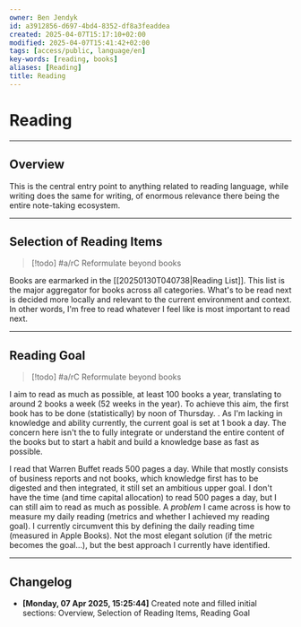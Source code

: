 ```yaml
---
owner: Ben Jendyk
id: a3912856-d697-4bd4-8352-df8a3feaddea
created: 2025-04-07T15:17:10+02:00
modified: 2025-04-07T15:41:42+02:00
tags: [access/public, language/en]
key-words: [reading, books]
aliases: [Reading]
title: Reading
---
```


# Reading

---

## Overview

This is the central entry point to anything related to reading language, while writing does the same for writing, of enormous relevance there being the entire note-taking ecosystem.

---

## Selection of Reading Items

> [!todo]
> #a/rC Reformulate beyond books

Books are earmarked in the [[20250130T040738|Reading List]]. This list is the major aggregator for books across all categories. What's to be read next is decided more locally and relevant to the current environment and context. In other words, I'm free to read whatever I feel like is most important to read next.

---

## Reading Goal

> [!todo]
> #a/rC Reformulate beyond books

I aim to read as much as possible, at least 100 books a year, translating to around 2 books a week (52 weeks in the year). To achieve this aim, the first book has to be done (statistically) by noon of Thursday.
.
As I'm lacking in knowledge and ability currently, the current goal is set at 1 book a day. The concern here isn't the to fully integrate or understand the entire content of the books but to start a habit and build a knowledge base as fast as possible.

I read that Warren Buffet reads 500 pages a day. While that mostly consists of business reports and not books, which knowledge first has to be digested and then integrated, it still set an ambitious upper goal. I don't have the time (and time capital allocation) to read 500 pages a day, but I can still aim to read as much as possible. A *problem* I came across is how to measure my daily reading (metrics and whether I achieved my reading goal). I currently circumvent this by defining the daily reading time (measured in Apple Books). Not the most elegant solution (if the metric becomes the goal…), but the best approach I currently have identified.

---

## Changelog

- **[Monday, 07 Apr 2025, 15:25:44]** Created note and filled initial sections: Overview, Selection of Reading Items, Reading Goal
